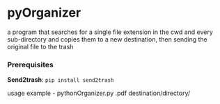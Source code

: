# pyOrganizer



 a program that searches for a single file extension in the cwd and every sub-directory
 and copies them to a new destination, then sending the original file to the trash

### Prerequisites
**Send2trash**: `pip install send2trash`


usage example - pythonOrganizer.py .pdf destination/directory/

